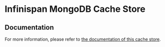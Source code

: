# Infinispan MongoDB Cache Store

## Documentation

For more information, please refer to [the documentation of this cache store](documentation/src/main/asciidoc/index.adoc).
